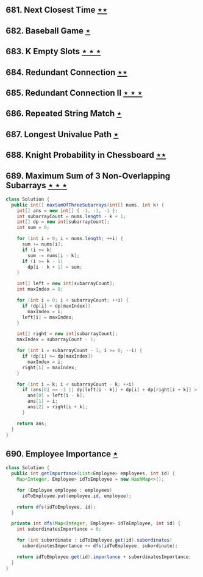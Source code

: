 ## 681. Next Closest Time [$\star\star$](https://leetcode.com/problems/next-closest-time)

## 682. Baseball Game [$\star$](https://leetcode.com/problems/baseball-game)

## 683. K Empty Slots [$\star\star\star$](https://leetcode.com/problems/k-empty-slots)

## 684. Redundant Connection [$\star\star$](https://leetcode.com/problems/redundant-connection)

## 685. Redundant Connection II [$\star\star\star$](https://leetcode.com/problems/redundant-connection-ii)

## 686. Repeated String Match [$\star$](https://leetcode.com/problems/repeated-string-match)

## 687. Longest Univalue Path [$\star$](https://leetcode.com/problems/longest-univalue-path)

## 688. Knight Probability in Chessboard [$\star\star$](https://leetcode.com/problems/knight-probability-in-chessboard)

## 689. Maximum Sum of 3 Non-Overlapping Subarrays [$\star\star\star$](https://leetcode.com/problems/maximum-sum-of-3-non-overlapping-subarrays)

```java
class Solution {
  public int[] maxSumOfThreeSubarrays(int[] nums, int k) {
    int[] ans = new int[] { -1, -1, -1 };
    int subarrayCount = nums.length - k + 1;
    int[] dp = new int[subarrayCount];
    int sum = 0;

    for (int i = 0; i < nums.length; ++i) {
      sum += nums[i];
      if (i >= k)
        sum -= nums[i - k];
      if (i >= k - 1)
        dp[i - k + 1] = sum;
    }

    int[] left = new int[subarrayCount];
    int maxIndex = 0;

    for (int i = 0; i < subarrayCount; ++i) {
      if (dp[i] > dp[maxIndex])
        maxIndex = i;
      left[i] = maxIndex;
    }

    int[] right = new int[subarrayCount];
    maxIndex = subarrayCount - 1;

    for (int i = subarrayCount - 1; i >= 0; --i) {
      if (dp[i] >= dp[maxIndex])
        maxIndex = i;
      right[i] = maxIndex;
    }

    for (int i = k; i < subarrayCount - k; ++i)
      if (ans[0] == -1 || dp[left[i - k]] + dp[i] + dp[right[i + k]] > dp[ans[0]] + dp[ans[1]] + dp[ans[2]]) {
        ans[0] = left[i - k];
        ans[1] = i;
        ans[2] = right[i + k];
      }

    return ans;
  }
}
```

## 690. Employee Importance [$\star$](https://leetcode.com/problems/employee-importance)

```java
class Solution {
  public int getImportance(List<Employee> employees, int id) {
    Map<Integer, Employee> idToEmployee = new HashMap<>();

    for (Employee employee : employees)
      idToEmployee.put(employee.id, employee);

    return dfs(idToEmployee, id);
  }

  private int dfs(Map<Integer, Employee> idToEmployee, int id) {
    int subordinatesImportance = 0;

    for (int subordinate : idToEmployee.get(id).subordinates)
      subordinatesImportance += dfs(idToEmployee, subordinate);

    return idToEmployee.get(id).importance + subordinatesImportance;
  }
}
```
